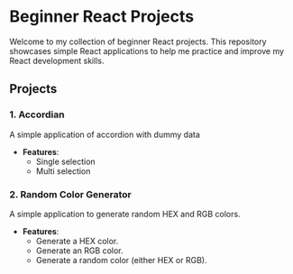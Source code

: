 # Beginner React Projects

Welcome to my collection of beginner React projects. This repository showcases simple React applications to help me practice and improve my React development skills.

## Projects

### 1. Accordian

A simple application of accordion with dummy data 

- **Features**:
  - Single selection
  - Multi selection
    
### 2. Random Color Generator

A simple application to generate random HEX and RGB colors.

- **Features**:
  - Generate a HEX color.
  - Generate an RGB color.
  - Generate a random color (either HEX or RGB).
